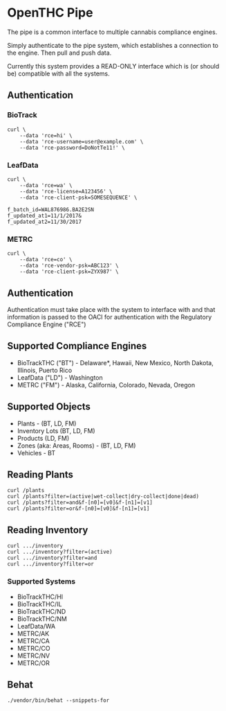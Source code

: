 # OpenTHC Pipe

The pipe is a common interface to multiple cannabis compliance engines.

Simply authenticate to the pipe system, which establishes a connection to the engine.
Then pull and push data.

Currently this system provides a READ-ONLY interface which is (or should be) compatible with all the systems.

## Authentication

### BioTrack

	curl \
		--data 'rce=hi' \
		--data 'rce-username=user@example.com' \
		--data 'rce-password=DoNotTe11!' \

### LeafData

	curl \
		--data 'rce=wa' \
		--data 'rce-license=A123456' \
		--data 'rce-client-psk=SOMESEQUENCE' \

	f_batch_id=WAL876986.BA2E2SN
	f_updated_at1=11/1/2017&
	f_updated_at2=11/30/2017

### METRC

	curl \
		--data 'rce=co' \
		--data 'rce-vendor-psk=ABC123' \
		--data 'rce-client-psk=ZYX987' \


## Authentication

Authentication must take place with the system to interface with and that information is passed to the OACI for authentication with the Regulatory Compliance Engine ("RCE")

## Supported Compliance Engines

 * BioTrackTHC ("BT") - Delaware*, Hawaii, New Mexico, North Dakota, Illinois, Puerto Rico
 * LeafData ("LD") - Washington
 * METRC ("FM") - Alaska, California, Colorado, Nevada, Oregon

## Supported Objects

 * Plants - (BT, LD, FM)
 * Inventory Lots (BT, LD, FM)
 * Products (LD, FM)
 * Zones (aka: Areas, Rooms) - (BT, LD, FM)
 * Vehicles - BT

## Reading Plants

	curl /plants
	curl /plants?filter=(active|wet-collect|dry-collect|done|dead)
	curl /plants?filter=and&f-[n0]=[v0]&f-[n1]=[v1]
	curl /plants?filter=or&f-[n0]=[v0]&f-[n1]=[v1]

## Reading Inventory

	curl .../inventory
	curl .../inventory?filter=(active)
	curl .../inventory?filter=and
	curl .../inventory?filter=or


### Supported Systems

 * BioTrackTHC/HI
 * BioTrackTHC/IL
 * BioTrackTHC/ND
 * BioTrackTHC/NM
 * LeafData/WA
 * METRC/AK
 * METRC/CA
 * METRC/CO
 * METRC/NV
 * METRC/OR


## Behat

	./vendor/bin/behat --snippets-for
